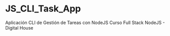# JS_CLI_Task_App
Aplicación CLI de Gestión de Tareas con NodeJS
Curso Full Stack NodeJS - Digital House
